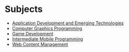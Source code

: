 # Subjects
- [Application Development and Emerging Technologies]()
- [Computer Graphics Programming](./subjects/comgraph.pdf)
- [Game Development](./subjects/gamedev.pdf)
- [Intermediate Mobile Programming](./subjects/mobile2.pdf)
- [Web Content Management]()
